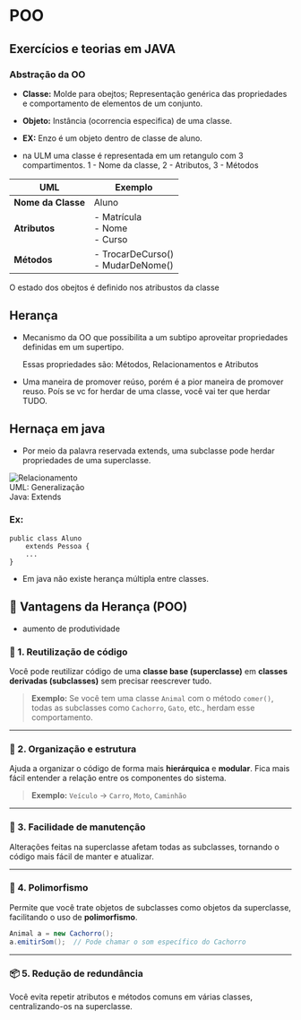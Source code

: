 # POO

## Exercícios e teorias em JAVA  


### Abstração da OO  
- **Classe:** Molde para obejtos; Representação genérica das propriedades e comportamento de elementos de um conjunto.

- **Objeto:** Instância (ocorrencia especifica) de uma classe.

- **EX:** Enzo é um objeto dentro de classe de aluno.

- na ULM uma classe é representada em um retangulo com 3 compartimentos. 1 - Nome da classe, 2 - Atributos, 3 - Métodos

| UML        | Exemplo        |
|-----------------|----------------|
| **Nome da Classe** | Aluno         |
| **Atributos**     | - Matrícula<br>- Nome<br>- Curso |
| **Métodos**       | - TrocarDeCurso()<br>- MudarDeNome() |  


 O estado dos obejtos é definido nos atribustos da classe 

 
## Herança
- Mecanismo da OO que possibilita a um subtipo aproveitar propriedades definidas em um supertipo.

  Essas propriedades são: Métodos, Relacionamentos e Atributos  

- Uma maneira de promover reúso, porém é a pior maneira de promover reuso. Poís se vc for herdar de uma classe, você vai ter que herdar TUDO.  

## Hernaça em java
- Por meio da palavra reservada extends, uma subclasse pode herdar propriedades de uma superclasse.
  

![Relacionamento](https://www.alura.com.br/apostila-java-orientacao-objetos/assets/images/orientacaoobjetos/extends.png)  
UML: Generalização  
Java: Extends  


### Ex: 
```
public class Aluno  
    extends Pessoa {
    ...
}
```
- Em java não existe herança múltipla entre classes.

## 🧬 Vantagens da Herança (POO)
- aumento de produtividade

### 🔁 1. Reutilização de código

Você pode reutilizar código de uma **classe base (superclasse)** em **classes derivadas (subclasses)** sem precisar reescrever tudo.

> **Exemplo:** Se você tem uma classe `Animal` com o método `comer()`, todas as subclasses como `Cachorro`, `Gato`, etc., herdam esse comportamento.

---

### 🧱 2. Organização e estrutura

Ajuda a organizar o código de forma mais **hierárquica** e **modular**. Fica mais fácil entender a relação entre os componentes do sistema.

> **Exemplo:** `Veículo` → `Carro`, `Moto`, `Caminhão`

---

### 🔄 3. Facilidade de manutenção

Alterações feitas na superclasse afetam todas as subclasses, tornando o código mais fácil de manter e atualizar.

---

### 🧬 4. Polimorfismo

Permite que você trate objetos de subclasses como objetos da superclasse, facilitando o uso de **polimorfismo**.

```java
Animal a = new Cachorro();
a.emitirSom();  // Pode chamar o som específico do Cachorro
```
---

### 📦 5. Redução de redundância

Você evita repetir atributos e métodos comuns em várias classes, centralizando-os na superclasse.



